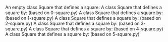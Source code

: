 An empty class Square that defines a square:
A class Square that defines a square by: (based on 0-square.py)
A class Square that defines a square by: (based on 1-square.py)
A class Square that defines a square by: (based on 2-square.py)
A class Square that defines a square by: (based on 3-square.py)
A class Square that defines a square by: (based on 4-square.py)
A class Square that defines a square by: (based on 5-square.py)
